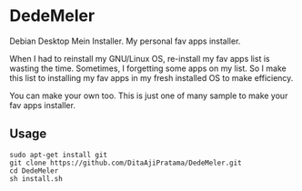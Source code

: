 # DedeMeler

Debian Desktop Mein Installer. My personal fav apps installer.

When I had to reinstall my GNU/Linux OS, re-install my fav apps list is wasting the time. Sometimes, I forgetting some apps on my list. So I make this list to installing my fav apps in my fresh installed OS to make efficiency.

You can make your own too. This is just one of many sample to make your fav apps installer.

## Usage

    sudo apt-get install git
    git clone https://github.com/DitaAjiPratama/DedeMeler.git
    cd DedeMeler
    sh install.sh
